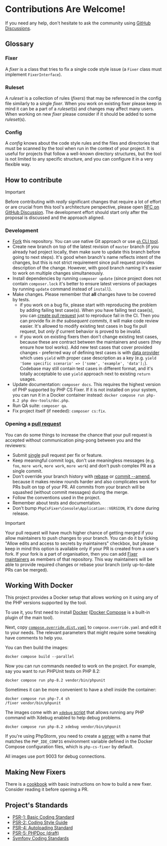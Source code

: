 # Contributions Are Welcome!

If you need any help, don't hesitate to ask the community using [GitHub Discussions](https://github.com/PHP-CS-Fixer/PHP-CS-Fixer/discussions/categories/q-a).

## Glossary

### Fixer

A *fixer* is a class that tries to fix a single code style issue (a ``Fixer`` class must implement ``FixerInterface``).

### Ruleset

A *ruleset* is a collection of rules (*fixers*) that may be referenced in the config file similarly to a single *fixer*. When you work on existing fixer please keep in mind it can be a part of a *ruleset*(s) and changes may affect many users. When working on new *fixer* please consider if it should be added to some *ruleset*(s).

### Config

A *config* knows about the code style rules and the files and directories that must be scanned by the tool when run in the context of your project. It is useful for projects that follow a well-known directory structures, but the tool is not limited to any specific structure, and you can configure it in a very flexible way.

## How to contribute

> [!IMPORTANT]
> Before contributing with _really_ significant changes that require a lot of effort or are crucial from this tool's
> architecture perspective, please open [RFC on GitHub Discussion](https://github.com/PHP-CS-Fixer/PHP-CS-Fixer/discussions/categories/rfc).
> The development effort should start only after the proposal is discussed and the approach aligned.

### Development

* [Fork](https://help.github.com/articles/fork-a-repo/) this repository. You can use native Git approach or use [`gh` CLI tool](https://cli.github.com/).
* Create new branch on top of the latest revision of `master` branch (if you already had project locally, then make sure to update this branch before going to next steps). It's good when branch's name reflects intent of the changes, but this is not strict requirement since pull request provides description of the change. However, with good branch naming it's easier to work on multiple changes simultaneously.
* Install dependencies by running `composer update` (since project does not contain `composer.lock` it's better to ensure latest versions of packages by running `update` command instead of `install`).
* Make changes. Please remember that **all** changes have to be covered by tests.
   * if you work on a bug fix, please start with reproducing the problem by adding failing test case(s). When you have failing test case(s), you can [create pull request](#opening-a-pull-request) just to reproduce fail in the CI. Then you can provide fix _in the subsequent commits_, it will make code review easier. It's allowed to modify existing test cases in bug fix pull request, but *only if* current behavior is proved to be invalid.
   * if you work on existing fixers then don't change existing test cases, because these are contract between the maintainers and users (they ensure how tool works). Add new test cases that cover provided changes - preferred way of defining test cases is with [data provider](https://docs.phpunit.de/en/10.0/writing-tests-for-phpunit.html#data-providers) which uses `yield` with proper case description as a key (e.g. `yield 'Some specific scenario' => ['some', 'example', 'data'];`). Codebase may still contain test cases in different format, and it's totally acceptable to use `yield` approach next to existing `return` usages.
* Update documentation: `composer docs`. This requires the highest version of PHP supported by PHP CS Fixer. If it is not installed on your system, you can run it in a Docker container instead: `docker compose run php-8.2 php dev-tools/doc.php`.
* Run QA suite: `composer qa`.
* Fix project itself (if needed): `composer cs:fix`.

### Opening a [pull request](https://help.github.com/articles/about-pull-requests/)

You can do some things to increase the chance that your pull request is accepted without communication ping-pong between you and the reviewers:

* Submit [single](https://en.wikipedia.org/wiki/Single-responsibility_principle) pull request per fix or feature.
* Keep meaningful commit logs, don't use meaningless messages (e.g. `foo`, `more work`, `more work`, `more work`) and don't push complex PR as a single commit.
* Don't override your branch history with [rebase](https://git-scm.com/docs/git-rebase) or [commit --amend](https://git-scm.com/docs/git-commit#Documentation/git-commit.txt---amend), because it makes review rounds harder and also complicates work for PRs built on top of your PR. All commits from your branch will be squashed (without commit messages) during the merge.
* Follow the conventions used in the project.
* Remember about tests and documentation.
* Don't bump `PhpCsFixer\Console\Application::VERSION`, it's done during release.

> [!IMPORTANT]
> Your pull request will have much higher chance of getting merged if you allow maintainers to push changes to your
> branch. You can do it by ticking "Allow edits and access to secrets by maintainers" checkbox, but please keep in mind
> this option is available only if your PR is created from a user's fork. If your fork is a part of organisation, then
> you can add [Fixer maintainers](https://github.com/orgs/PHP-CS-Fixer/people) as members of that repository. This way
> maintainers will be able to provide required changes or rebase your branch (only up-to-date PRs can be merged).

## Working With Docker

This project provides a Docker setup that allows working on it using any of the PHP versions supported by the tool.

To use it, you first need to install [Docker](https://docs.docker.com/get-docker/) ([Docker Compose](https://docs.docker.com/compose/) is a built-in plugin of the main tool).

Next, copy [`compose.override.dist.yaml`](./compose.override.dist.yaml) to `compose.override.yaml` and edit it to your needs. The relevant parameters that might require some tweaking have comments to help you.

You can then build the images:

```console
docker compose build --parallel
```

Now you can run commands needed to work on the project. For example, say you want to run PHPUnit tests on PHP 8.2:

```console
docker compose run php-8.2 vendor/bin/phpunit
```

Sometimes it can be more convenient to have a shell inside the container:

```console
docker compose run php-7.4 sh
/fixer vendor/bin/phpunit
```

The images come with an [`xdebug` script](github.com/julienfalque/xdebug/) that allows running any PHP command with Xdebug enabled to help debug problems.

```console
docker compose run php-8.2 xdebug vendor/bin/phpunit
```

If you're using PhpStorm, you need to create a [server](https://www.jetbrains.com/help/phpstorm/servers.html) with a name that matches the `PHP_IDE_CONFIG` environment variable defined in the Docker Compose configuration files, which is `php-cs-fixer` by default.

All images use port 9003 for debug connections.

## Making New Fixers

There is a [cookbook](doc/cookbook_fixers.rst) with basic instructions on how to build a new fixer. Consider reading it before opening a PR.

## Project's Standards

* [PSR-1: Basic Coding Standard](https://github.com/php-fig/fig-standards/blob/master/accepted/PSR-1-basic-coding-standard.md)
* [PSR-2: Coding Style Guide](https://github.com/php-fig/fig-standards/blob/master/accepted/PSR-2-coding-style-guide.md)
* [PSR-4: Autoloading Standard](https://github.com/php-fig/fig-standards/blob/master/accepted/PSR-4-autoloader.md)
* [PSR-5: PHPDoc (draft)](https://github.com/phpDocumentor/fig-standards/blob/master/proposed/phpdoc.md)
* [Symfony Coding Standards](https://symfony.com/doc/current/contributing/code/standards.html)
